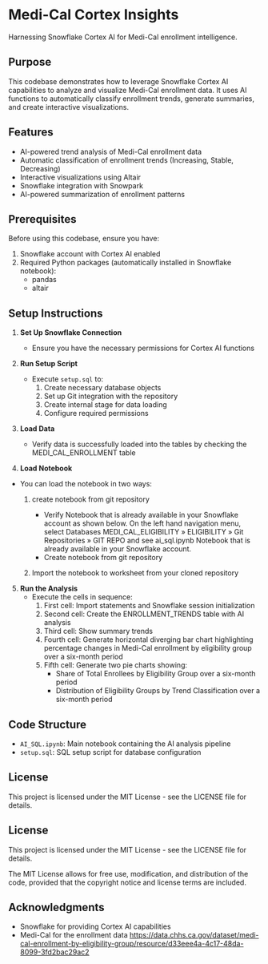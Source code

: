 # Medi-Cal Cortex Insights

Harnessing Snowflake Cortex AI for Medi-Cal enrollment intelligence.

## Purpose

This codebase demonstrates how to leverage Snowflake Cortex AI capabilities to analyze and visualize Medi-Cal enrollment data. It uses AI functions to automatically classify enrollment trends, generate summaries, and create interactive visualizations.

## Features

- AI-powered trend analysis of Medi-Cal enrollment data
- Automatic classification of enrollment trends (Increasing, Stable, Decreasing)
- Interactive visualizations using Altair
- Snowflake integration with Snowpark
- AI-powered summarization of enrollment patterns

## Prerequisites

Before using this codebase, ensure you have:

1. Snowflake account with Cortex AI enabled
2. Required Python packages (automatically installed in Snowflake notebook):
   - pandas
   - altair

## Setup Instructions

1. **Set Up Snowflake Connection**
   - Ensure you have the necessary permissions for Cortex AI functions

2. **Run Setup Script**
   - Execute `setup.sql` to:
     1. Create necessary database objects
     2. Set up Git integration with the repository
     3. Create internal stage for data loading
     4. Configure required permissions

3. **Load Data**
   - Verify data is successfully loaded into the tables by checking the MEDI_CAL_ENROLLMENT table

4. **Load Notebook**
  - You can load the notebook in two ways:

    1. create notebook from git repository
        - Verify Notebook that is already available in your Snowflake account as shown below.
    On the left hand navigation menu, select Databases MEDI_CAL_ELIGIBILITY » ELIGIBILITY » Git Repositories » GIT REPO and see ai_sql.ipynb Notebook that is already available in your Snowflake account.
        - Create notebook from git repository
            
    2. Import the notebook to worksheet from your cloned repository

5. **Run the Analysis**
   - Execute the cells in sequence:
     1. First cell: Import statements and Snowflake session initialization
     2. Second cell: Create the ENROLLMENT_TRENDS table with AI analysis
     3. Third cell: Show summary trends
     4. Fourth cell: Generate horizontal diverging bar chart highlighting percentage changes in Medi-Cal enrollment by eligibility group over a six-month period
     5. Fifth cell: Generate two pie charts showing:
        - Share of Total Enrollees by Eligibility Group over a six-month period
        - Distribution of Eligibility Groups by Trend Classification over a six-month period

## Code Structure

- `AI_SQL.ipynb`: Main notebook containing the AI analysis pipeline
- `setup.sql`: SQL setup script for database configuration

## License

This project is licensed under the MIT License - see the LICENSE file for details.

## License

This project is licensed under the MIT License - see the LICENSE file for details.

The MIT License allows for free use, modification, and distribution of the code, provided that the copyright notice and license terms are included.

## Acknowledgments

- Snowflake for providing Cortex AI capabilities
- Medi-Cal for the enrollment data https://data.chhs.ca.gov/dataset/medi-cal-enrollment-by-eligibility-group/resource/d33eee4a-4c17-48da-8099-3fd2bac29ac2
